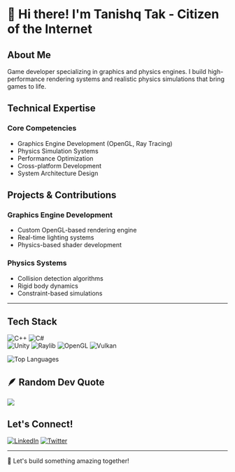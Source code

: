 # 👋 Hi there! I'm Tanishq Tak - Citizen of the Internet

## About Me
Game developer specializing in graphics and physics engines. I build high-performance rendering systems and realistic physics simulations that bring games to life.

## Technical Expertise
### Core Competencies
- Graphics Engine Development (OpenGL, Ray Tracing)
- Physics Simulation Systems
- Performance Optimization
- Cross-platform Development
- System Architecture Design

## Projects & Contributions
### Graphics Engine Development
- Custom OpenGL-based rendering engine
- Real-time lighting systems
- Physics-based shader development

### Physics Systems
- Collision detection algorithms
- Rigid body dynamics
- Constraint-based simulations

---

## Tech Stack 
![C++](https://img.shields.io/badge/-C%2B%2B-00599C?style=for-the-badge&logo=c%2b%2b)
![C#](https://img.shields.io/badge/.NET-5C2D91?style=for-the-badge&logo=.net&logoColor=white)                     
![Unity](https://img.shields.io/badge/-Unity-808080?style=for-the-badge&logo=unity)
![Raylib](https://img.shields.io/badge/-Raylib-000000?style=for-the-badge&logo=raylib)
![OpenGL](https://img.shields.io/badge/-OpenGL-E95420?style=for-the-badge&logo=opengl)
![Vulkan](https://img.shields.io/badge/-Vulkan-9E1A1A?style=for-the-badge&logo=vulkan)

<img src="https://github-readme-stats.vercel.app/api/top-langs/?username=ThatTanishqTak&theme=dark&hide_border=false&include_all_commits=true&count_private=true&layout=donut&langs_count=20" alt="Top Languages" />

## 🪶 Random Dev Quote
![](https://quotes-github-readme.vercel.app/api?type=horizontal&theme=dark)

## Let's Connect!
[![LinkedIn](https://img.shields.io/badge/linkedin-blue?style=for-the-badge&logo=linkedin&logoColor=white)](https://www.linkedin.com/in/that-tanishq-tak/)
[![Twitter](https://img.shields.io/badge/Twitter-black?style=for-the-badge&logo=twitter&logoColor=white)](https://twitter.com/ThatTanishqTak)

---

🚀 Let's build something amazing together!
